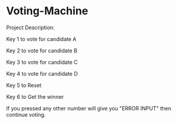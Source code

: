 # Voting-Machine

Project Description:

Key 1 to vote for candidate A

Key 2 to vote for candidate B

Key 3 to vote for candidate C

Key 4 to vote for candidate D

Key 5 to Reset

Key 6 to Get the winner

If you pressed any other number will give you "ERROR INPUT" then continue voting. 
